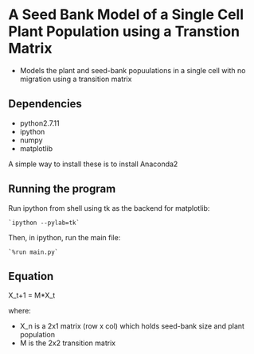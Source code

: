 # A Seed Bank Model of a Single Cell Plant Population using a Transtion Matrix #

* Models the plant and seed-bank popuulations in a single cell with no migration using a transition matrix

## Dependencies ##
* python2.7.11
* ipython
* numpy
* matplotlib
 
A simple way to install these is to install Anaconda2

## Running the program ##

Run ipython from shell using tk as the backend for matplotlib:

    `ipython --pylab=tk`

Then, in ipython, run the main file:

    `%run main.py`
## Equation ##
X_t+1 = M*X_t

where:
* X_n is a 2x1 matrix (row x col) which holds seed-bank size and plant population
* M is the 2x2 transition matrix
